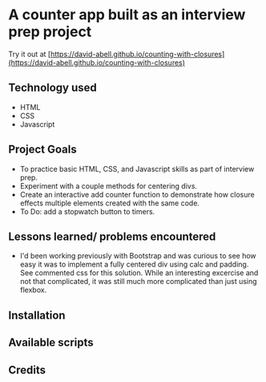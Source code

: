 # A counter app built as an interview prep project

Try it out at [https://david-abell.github.io/counting-with-closures](https://david-abell.github.io/counting-with-closures)

## Technology used

- HTML
- CSS
- Javascript

## Project Goals

- To practice basic HTML, CSS, and Javascript skills as part of interview prep.
- Experiment with a couple methods for centering divs.
- Create an interactive add counter function to demonstrate how closure effects multiple elements created with the same code.
- To Do: add a stopwatch button to timers.

## Lessons learned/ problems encountered

- I'd been working previously with Bootstrap and was curious to see how easy it was to implement a fully centered div using calc and padding. See commented css for this solution. While an interesting excercise and not that complicated, it was still much more complicated than just using flexbox.

## Installation

## Available scripts

## Credits
